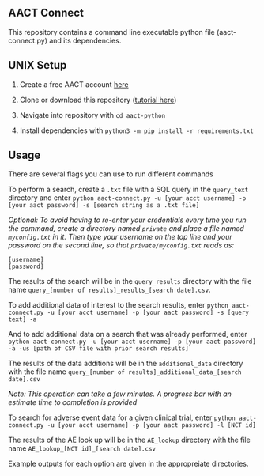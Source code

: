 ## AACT Connect

This repository contains a command line executable python file (aact-connect.py) and its dependencies.

## UNIX Setup

1. Create a free AACT account [here](https://aact.ctti-clinicaltrials.org/users/sign_up) 

2. Clone or download this repository ([tutorial here](https://www.tutorialspoint.com/how-to-clone-a-github-repository))

3. Navigate into repository with `cd aact-python` 

4. Install dependencies with `python3 -m pip install -r requirements.txt`

## Usage

There are several flags you can use to run different commands

To perform a search, create a `.txt` file with a SQL query in the `query_text` directory and enter
`python aact-connect.py -u [your acct username] -p [your aact password] -s [search string as a .txt file]`

_Optional: To avoid having to re-enter your credentials every time you run the command, create a directory named `private` and place a file named `myconfig.txt` in it. Then type your username on the top line and your password on the second line, so that `private/myconfig.txt` reads as:_
```
[username]
[password]
```

The results of the search will be in the `query_results` directory with the file name `query_[number of results]_results_[search date].csv`. 

To add additional data of interest to the search results, enter
`python aact-connect.py -u [your acct username] -p [your aact password] -s [query text] -a`

And to add additional data on a search that was already performed, enter
`python aact-connect.py -u [your acct username] -p [your aact password] -a -us [path of CSV file with prior search results]`

The results of the data additions will be in the `additional_data` directory with the file name `query_[number of results]_additional_data_[search date].csv`

_Note: This operation can take a few minutes. A progress bar with an estimate time to completion is provided_

To search for adverse event data for a given clinical trial, enter
`python aact-connect.py -u [your acct username] -p [your aact password] -l [NCT id]`

The results of the AE look up will be in the `AE_lookup` directory with the file name `AE_lookup_[NCT id]_[search date].csv`

Example outputs for each option are given in the appropreiate directories. 